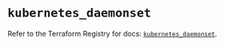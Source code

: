 # `kubernetes_daemonset`

Refer to the Terraform Registry for docs: [`kubernetes_daemonset`](https://registry.terraform.io/providers/hashicorp/kubernetes/2.34.0/docs/resources/daemonset).
